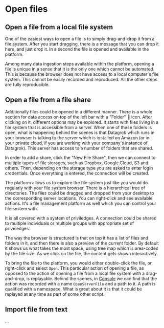 # Open files

## Open a file from a local file system

One of the easiest ways to open a file is to simply drag-and-drop it from a file system. After you
start dragging, there is a message that you can drop it here, and just drop it. In a second the file
is opened and available in the platform.

Among many data ingestion steps available within the platform, opening a file is unique in a sense
that it is the only one which cannot be automated. This is because the browser does not have access
to a local computer's file system. This cannot be easily recorded and reproduced. All the other
steps are fully reproducible.

## Open a file from a file share

Additionally files could be opened in a different manner. There is a whole section for data access
on top of the left bar with a "Folder" 📁 icon. After clicking on it, different options may be
explored. It starts with files living in a file system that is accessible from a server. When one of
these folders is open, what is happening behind the scenes is that Datagrok which runs in your
browser is talking to the server which is installed on Amazon (or in your private cloud, if you are
working with your company's instance of Datagrok). This server has access to a number of folders
that are shared.

In order to add a share, click the "New File Share", then we can connect to multiple types of file
storages, such as Dropbox, Google Cloud, S3 and others. Then, depending on the storage type you are
asked to enter login credentials. Once everything is entered, the connection will be created.

The platform allows us to explore the file system just like you would do regularly with your file
system browser. There is a hierarchical tree of directories. The files could be dragged and dropped
from your desktop to the corresponding server locations. You can right-click and see available
actions. It's a file management platform as well which you can control your file system with.

It is all covered with a system of priviledges. A connection could be shared to multiple individuals
or multiple groups with appropriate set of priveledges.

The way the browser is structured is that on top it has a list of files and folders in it, and then
there is also a preview of the current folder. By default it shows us what takes the most space,
using tree map which is area-coded by the file size. As we click on the file, the content gets shown
interactively.

To bring the file to the platform, you would either double-click the file, or right-click and
select `Open`. This particular action of opening a file, as opposed to the action of opening a file
from a local file system with a drag-and-drop, is replayable. Behind the scenes, in [Console]() we
can find that the action was recorded with a name `OpenServerFile` and a path to it. A path is
qualified with a namespace. What is great about it is that it could be replayed at any time as part
of some other script.

## Import file from text

...